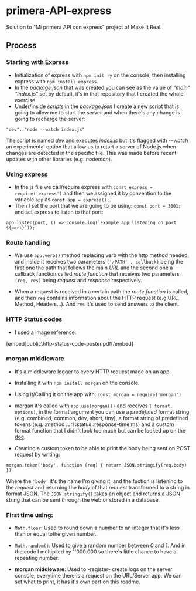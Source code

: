 # primera-API-express
Solution to "Mi primera API con express" project of Make It Real.

## Process

### Starting with Express

- Initialization of express with `npm init -y` on the console, then installing express with `npm install express`.
- In the *package.json* that was created you can see as the value of *"main"* *"index.js"* set by default, it's in that repository that I created the whole exercise.
- Under/inside *scripts* in the *package.json* I create a new script that is going to allow me to start the server and when there's any change is going to recharge the server:
```
"dev": "node --watch index.js"
```
The script is named *dev* and executes *index.js* but it's flagged with *--watch* an experimental option that allow us to retart a server of Node.js when changes are detected in the specific file. This was made before recent updates with other libraries (e.g. *nodemon*).

### Using express

- In the js file we call/require express with `const express = require('express')` and then we assigned it by convention to the variable `app` as `const app = express();`.
- Then I set the port that we are going to be using: `const port = 3001;` and set express to listen to that port: 
```
app.listen(port, () => console.log(`Example app listening on port ${port}`));
```

### Route handling

- We use `app.verb()` method replacing verb with the http method needed, and inside it receives two parameters `('/PATH' , callback)` being the first one the path that follows the main *URL* and the second one a callback function called *route function* that receives two parameters `(req, res)` being *request* and *response* respectively.

- When a request is received in a certain path the *route function* is called, and then `req` contains information about the HTTP request (e.g URL, Method, Headers...). And `res` it's used to send answers to the client. 

### HTTP Status codes

- I used a image reference:

[embed]public\http-status-code-poster.pdf[/embed]

### morgan middleware

- It's a middleware logger to every HTTP request made on an app.

- Installing it with `npm install morgan` on the console.

- Using it/Calling it on the app with: `const morgan = require('morgan')`

- morgan it's called with `app.use(morgan())` and receives `( format, options)`, in the format argument you can use a *predefined* format string (e.g. combined, common, dev, short, tiny), a format string of predefined tokens (e.g. :method :url :status :response-time ms) and a custom format function that I didn't look too much but can be looked up on the [doc](https://expressjs.com/en/resources/middleware/morgan.html).

- Creating a custom token to be able to print the body being sent on POST request by writing:
```
morgan.token('body', function (req) { return JSON.stringify(req.body) })
```
Where the `'body'` it's the name I'm giving it, and the fuction is listening to the *request* and returning the *body* of that request transformed to a string in format JSON. The `JSON.stringify()` takes an object and returns a JSON string that can be sent through the web or stored in a database.
### First time using:

- `Math.floor`: Used to round down a number to an integer that it's less than or equal tothe given number.

- `Math.random()`: Used to give a random number between *0* and *1*. And in the code I multiplied by 1'000.000 so there's little chance to have a repeating number.

- **morgan middleware**: Used to -register- create logs on the server console, everytime there is a request on the URL/Server app. We can set what to print, it has it's own part on this readme.


